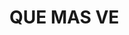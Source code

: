 <html>
    <head>
        <title>HOla</title>
    </head>
    <body>
        <h1>QUE MAS VE</h1>
    </body>
    <SCRipt>
        alert"Habla mijin cuando para las vielas"
    </SCRipt>
</html>